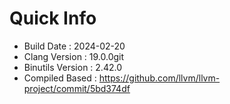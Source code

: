 # Quick Info
* Build Date : 2024-02-20
* Clang Version : 19.0.0git
* Binutils Version : 2.42.0
* Compiled Based : https://github.com/llvm/llvm-project/commit/5bd374df
